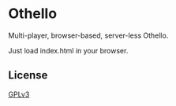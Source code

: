 # Othello

Multi-player, browser-based, server-less Othello.

Just load index.html in your browser.

## License

[GPLv3](https://www.gnu.org/licenses/gpl-3.0.en.html)
